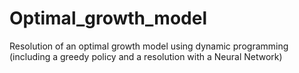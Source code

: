 # Optimal_growth_model
Resolution of an optimal growth model using dynamic programming (including a greedy policy and a resolution with a Neural Network)
